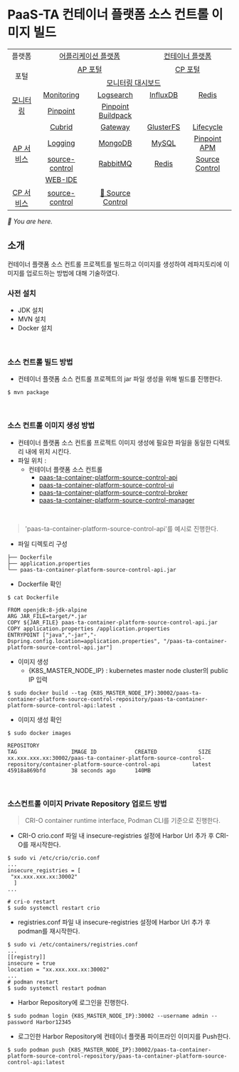 # PaaS-TA 컨테이너 플랫폼 소스 컨트롤 이미지 빌드

<table>
  <tr>
    <td colspan=2 align=center>플랫폼</td>
    <td colspan=2 align=center><a href="https://github.com/PaaS-TA/paasta-deployment">어플리케이션 플랫폼</a></td>
    <td colspan=2 align=center><a href="https://github.com/PaaS-TA/paas-ta-container-platform">컨테이너 플랫폼</a></td>
  </tr>
  <tr>
    <td colspan=2 rowspan=2 align=center>포털</td>
    <td colspan=2 align=center><a href="https://github.com/PaaS-TA/portal-deployment">AP 포털</a></td>
    <td colspan=2 align=center><a href="https://github.com/PaaS-TA/container-platform-portal-release">CP 포털</a></td>
  </tr>
  <tr align=center>
    <td colspan=4><a href="https://github.com/PaaS-TA/PaaS-TA-Monitoring">모니터링 대시보드</a></td>
  </tr>
  <tr align=center>
    <td rowspan=2 colspan=2><a href="https://github.com/PaaS-TA/monitoring-deployment">모니터링</a></td>
    <td><a href="https://github.com/PaaS-TA/PaaS-TA-Monitoring-Release">Monitoring</a></td>
    <td><a href="https://github.com/PaaS-TA/paas-ta-monitoring-logsearch-release">Logsearch</a></td>
    <td><a href="https://github.com/PaaS-TA/paas-ta-monitoring-influxdb-release">InfluxDB</a></td>
    <td><a href="https://github.com/PaaS-TA/paas-ta-monitoring-redis-release">Redis</a></td>
  </tr>
  <tr align=center>
    <td><a href="https://github.com/PaaS-TA/PAAS-TA-PINPOINT-MONITORING-RELEASE">Pinpoint</td>
    <td><a href="https://github.com/PaaS-TA/PAAS-TA-PINPOINT-MONITORING-BUILDPACK">Pinpoint Buildpack</td>
    <td></td>
    <td></td>
  </tr>
  </tr>
  <tr align=center>
    <td rowspan=4 colspan=2><a href="https://github.com/PaaS-TA/service-deployment">AP 서비스</a></td>
    <td><a href="https://github.com/PaaS-TA/PAAS-TA-CUBRID-RELEASE">Cubrid</a></td>
    <td><a href="https://github.com/PaaS-TA/PAAS-TA-API-GATEWAY-SERVICE-RELEASE">Gateway</a></td>
    <td><a href="https://github.com/PaaS-TA/PAAS-TA-GLUSTERFS-RELEASE">GlusterFS</a></td>
    <td><a href="https://github.com/PaaS-TA/PAAS-TA-APP-LIFECYCLE-SERVICE-RELEASE">Lifecycle</a></td>
  </tr>
  <tr align=center>
    <td><a href="https://github.com/PaaS-TA/PAAS-TA-LOGGING-SERVICE-RELEASE">Logging</a></td>
    <td><a href="https://github.com/PaaS-TA/PAAS-TA-MONGODB-SHARD-RELEASE">MongoDB</a></td>
    <td><a href="https://github.com/PaaS-TA/PAAS-TA-MYSQL-RELEASE">MySQL</a></td>
    <td><a href="https://github.com/PaaS-TA/PAAS-TA-PINPOINT-RELEASE">Pinpoint APM</a></td>
  </tr>
  <tr align=center>
    <td><a href="https://github.com/PaaS-TA/PAAS-TA-DELIVERY-source-control-RELEASE">source-control</a></td>
    <td align=center><a href="https://github.com/PaaS-TA/rabbitmq-release">RabbitMQ</a></td>
    <td><a href="https://github.com/PaaS-TA/PAAS-TA-ON-DEMAND-REDIS-RELEASE">Redis</a></td>
    <td><a href="https://github.com/PaaS-TA/PAAS-TA-SOURCE-CONTROL-RELEASE">Source Control</a></td>
  </tr>
  <tr align=center>
    <td><a href="https://github.com/PaaS-TA/PAAS-TA-WEB-IDE-RELEASE-NEW">WEB-IDE</a></td>
    <td></td>
    <td></td>
    <td></td>
  </tr>
  <tr align=center>
    <td rowspan=1 colspan=2><a href="https://github.com/PaaS-TA/paas-ta-container-platform-deployment">CP 서비스</a></td>
    <td><a href="https://github.com/PaaS-TA/container-platform-source-control-release">source-control</a></td>
    <td><a href="https://github.com/PaaS-TA/container-platform-source-control-release">🚩 Source Control</a></td>
    <td></td>
    <td></td>
  </tr>
</table>
<i>🚩 You are here.</i>

## 소개
컨테이너 플랫폼 소스 컨트롤 프로젝트를 빌드하고 이미지를 생성하여 레파지토리에 이미지를 업로드하는 방법에 대해 기술하였다.
### 사전 설치
- JDK 설치
- MVN 설치
- Docker 설치

<br>

### 소스 컨트롤 빌드 방법
- 컨테이너 플랫폼 소스 컨트롤 프로젝트의 jar 파일 생성을 위해 빌드를 진행한다.
```
$ mvn package
```

<br>

### 소스 컨트롤 이미지 생성 방법
- 컨테이너 플랫폼 소스 컨트롤 프로젝트 이미지 생성에 필요한 파일을 동일한 디렉토리 내에 위치 시킨다.
- 파일 위치 : <br>
  + 컨테이너 플랫폼 소스 컨트롤
      - [paas-ta-container-platform-source-control-api](source-control/paas-ta-container-platform-source-control-api)
      - [paas-ta-container-platform-source-control-ui](source-control/paas-ta-container-platform-source-control-ui)
      - [paas-ta-container-platform-source-control-broker](source-control/paas-ta-container-platform-source-control-broker)
      - [paas-ta-container-platform-source-control-manager](source-control/paas-ta-container-platform-source-control-manager)
      

<br>

> 'paas-ta-container-platform-source-control-api'를 예시로 진행한다.

- 파일 디렉토리 구성
```
├── Dockerfile
├── application.properties
└── paas-ta-container-platform-source-control-api.jar
```
- Dockerfile 확인
```
$ cat Dockerfile
```
```
FROM openjdk:8-jdk-alpine
ARG JAR_FILE=target/*.jar
COPY ${JAR_FILE} paas-ta-container-platform-source-control-api.jar
COPY application.properties /application.properties
ENTRYPOINT ["java","-jar","-Dspring.config.location=application.properties", "/paas-ta-container-platform-source-control-api.jar"]
```
- 이미지 생성
    + {K8S_MASTER_NODE_IP} : kubernetes master node cluster의 public IP 입력
```
$ sudo docker build --tag {K8S_MASTER_NODE_IP}:30002/paas-ta-container-platform-source-control-repository/paas-ta-container-platform-source-control-api:latest .
```
- 이미지 생성 확인
```
$ sudo docker images

REPOSITORY                                                            TAG                 IMAGE ID            CREATED             SIZE
xx.xxx.xxx.xx:30002/paas-ta-container-platform-source-control-repository/container-platform-source-control-api          latest              45918a869bfd        38 seconds ago      140MB
```

<br>

### 소스컨트롤 이미지 Private Repository 업로드 방법
> CRI-O container runtime interface, Podman CLI를 기준으로 진행한다.

- CRI-O crio.conf 파일 내 insecure-registries 설정에 Harbor Url 추가 후 CRI-O를 재시작한다.
```
$ sudo vi /etc/crio/crio.conf
...
insecure_registries = [
 "xx.xxx.xxx.xx:30002"
  ]
...

# cri-o restart
$ sudo systemctl restart crio
```

- registries.conf 파일 내 insecure-registries 설정에 Harbor Url 추가 후 podman를 재시작한다.
```
$ sudo vi /etc/containers/registries.conf
...    
[[registry]]
insecure = true
location = "xx.xxx.xxx.xx:30002"
...
# podman restart
$ sudo systemctl restart podman
```

- Harbor Repository에 로그인을 진행한다.
```
$ sudo podman login {K8S_MASTER_NODE_IP}:30002 --username admin --password Harbor12345
```

- 로그인한 Harbor Repository에 컨테이너 플랫폼 파이프라인 이미지를 Push한다.
```
$ sudo podman push {K8S_MASTER_NODE_IP}:30002/paas-ta-container-platform-source-control-repository/paas-ta-container-platform-source-control-api:latest
```

